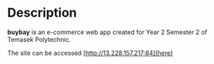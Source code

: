 # Description
**buybay** is an e-commerce web app created for Year 2 Semester 2 of Temasek Polytechnic.

The site can be accessed [http://13.228.157.217:84](here)